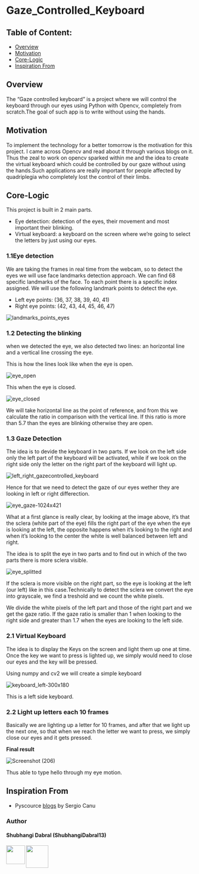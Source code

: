 # Gaze_Controlled_Keyboard

## Table of Content:
* [Overview](https://github.com/sanjanar1702/EAZY-EYES#Overview)
* [Motivation](https://github.com/sanjanar1702/EAZY-EYES#Motivation)
* [Core-Logic](https://github.com/sanjanar1702/EAZY-EYES#Core-Logic)
* [Inspiration From](https://github.com/sanjanar1702/EAZY-EYES#Inspiration-From)


## Overview 
The “Gaze controlled keyboard” is a project where we will control the keyboard through our eyes using Python with Opencv, completely from scratch.The goal of such app is to write without using the hands. 

## Motivation 
To implement the technology for a better tomorrow is the motivation for this project.
I came across Opencv and read about it through various blogs on it. Thus the zeal to work on opencv sparked within me and the idea to  create the virtual keyboard which could be controlled by our gaze without using the hands.Such applications are really important for people affected by quadriplegia who completely lost the control of their limbs.




## Core-Logic
This project is built in 2 main parts.
  * Eye detection: detection of the eyes, their movement and most important their blinking.
  * Virtual keyboard: a keyboard on the screen where we’re going to select the letters by just using our eyes.

### 1.1Eye detection
We are taking the frames in real time from the webcam, so to detect the eyes we will use face landmarks detection approach. We can find 68 specific landmarks of the face. To each point there is a specific index assigned.
We will use the following landmark points to detect the eye.

* Left eye points: (36, 37, 38, 39, 40, 41)
* Right eye points: (42, 43, 44, 45, 46, 47)

![landmarks_points_eyes](https://user-images.githubusercontent.com/44902363/85774006-10714180-b73c-11ea-93ff-542ff0a70958.png)


### 1.2 Detecting the blinking
when we detected the eye, we also detected two lines: an horizontal line and a vertical line crossing the eye.

This is how the lines look like when the eye is open.

![eye_open](https://user-images.githubusercontent.com/44902363/85774949-f2f0a780-b73c-11ea-8fce-027d367ca5be.jpg)


This when the eye is closed.

![eye_closed](https://user-images.githubusercontent.com/44902363/85774947-f1bf7a80-b73c-11ea-85a6-815ad3ce5cf1.jpg)

We will take horizontal line as the point of reference, and from this we calculate the ratio in comparison with the vertical line.
If this ratio is more than 5.7 than the eyes are blinking otherwise they are open.

### 1.3 Gaze Detection

The idea is to devide the keyboard in two parts. If we look on the left side only the left part of the keyboard will be activated, while if we look on the right side only the letter on the right part of the keyboard will light up.

![left_right_gazecontrolled_keyboard](https://user-images.githubusercontent.com/44902363/85775667-9b067080-b73d-11ea-9920-38ed79ccb7f4.png)


Hence for that we need to detect the gaze of our eyes wether they are looking in left or right differection.

![eye_gaze-1024x421](https://user-images.githubusercontent.com/44902363/85776013-ee78be80-b73d-11ea-8251-27bb4fcd1d97.png)

What at a first glance is really clear, by looking at the image above, it’s that the sclera (white part of the eye) fills the right part of the eye when the eye is looking at the left, the opposite happens when it’s looking to the right and when it’s looking to the center the white is well balanced between left and right.

The idea is to split the eye in two parts and to find out in which of the two parts there is more sclera visible.


![eye_splitted](https://user-images.githubusercontent.com/44902363/85776329-3b5c9500-b73e-11ea-9f67-c91a6c61cbb1.png)

If the sclera is more visible on the right part, so the eye is looking at the left (our left) like in this case.Technically to detect the sclera we convert the eye into grayscale, we find a treshold and we count the white pixels.

We divide the white pixels of the left part and those of the right part and we get the gaze ratio. If the gaze ratio is smaller than 1 when looking to the right side and greater than 1.7 when the eyes are looking to the left side.

### 2.1 Virtual Keyboard

The idea is to display the Keys on the screen and light them up one at time. Once the key we want to press is lighted up, we simply would need to close our eyes and the key will be pressed.

Using numpy and cv2 we will create a simple keyboard 

![keyboard_left-300x180](https://user-images.githubusercontent.com/44902363/85778101-db66ee00-b73f-11ea-9dbf-ebc6a8ef6b75.jpg)

This is a left side keyboard.

### 2.2 Light up letters each 10 frames
Basically we are lighting up a letter for 10 frames, and after that we light up the next one, so that when we reach the letter we want to press, we simply close our eyes and it gets pressed.


**Final result**

![Screenshot (206)](https://user-images.githubusercontent.com/44902363/85778920-b32bbf00-b740-11ea-973d-e5fdc864ba21.png)

Thus able to type hello through my eye motion.


## Inspiration From

* Pyscource [blogs](https://pysource.com/category/tutorials/gaze-controlled-keyboard/) by Sergio Canu



### Author

#### Shubhangi Dabral (ShubhangiDabral13)
<a href="https://twitter.com/Shubhi_Dabral"><img 
src="https://news.wjct.org/sites/wjct/files/styles/medium/public/201407/v65oai7fxn47qv9nectx.png" align="left" height="50" width="50" ></a>
<a href="https://www.linkedin.com/in/shubhangi-dabral-b79705145/"><img src="https://cdn2.iconfinder.com/data/icons/simple-social-media-shadow/512/14-512.png" align="left" height="60" width="60" ></a>


